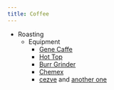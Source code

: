 ```yaml
---
title: Coffee
---
```

- Roasting
  - Equipment
    - [Gene Caffe](https://genecafeusa.com/collections/roasters)
    - [Hot Top](https://www.hottopamericas.com/)
    - [Burr Grinder](https://www.amazon.com/dp/B07N4KTW38/?coliid=I11I9X2GKVOX6Z&colid=1X3RPHMYZL3QJ&psc=1&ref_=lv_ov_lig_dp_it)
    - [Chemex](https://www.amazon.com/CHEMEX-Bundle-Classic-Exclusive-Packaging/dp/B017M9TJA8/ref=sr_1_5?crid=1QOG0XV3P1X09&keywords=chemex&qid=1680040587&s=home-garden&sprefix=chemex%2Cgarden%2C90&sr=1-5)
    - [cezve](https://www.amazon.com/dp/B07QGBRK97/?coliid=IXMBNYZ4YHDGK&colid=1X3RPHMYZL3QJ&psc=1&ref_=lv_ov_lig_dp_it) and [another one](https://www.amazon.com/dp/B08LT9H2C3/?coliid=I21S72H4KXS2FS&colid=1X3RPHMYZL3QJ&psc=1&ref_=lv_ov_lig_dp_it)
